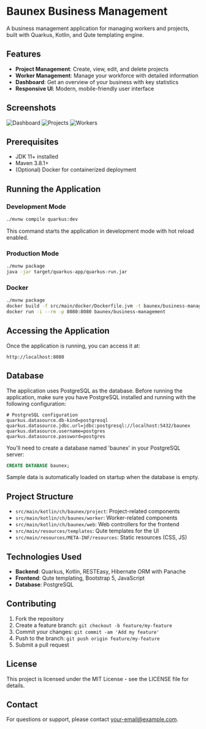 # Baunex Business Management

A business management application for managing workers and projects, built with Quarkus, Kotlin, and Qute templating engine.

## Features

- **Project Management**: Create, view, edit, and delete projects
- **Worker Management**: Manage your workforce with detailed information
- **Dashboard**: Get an overview of your business with key statistics
- **Responsive UI**: Modern, mobile-friendly user interface

## Screenshots

![Dashboard](https://via.placeholder.com/800x450.png?text=Dashboard+Screenshot)
![Projects](https://via.placeholder.com/800x450.png?text=Projects+Screenshot)
![Workers](https://via.placeholder.com/800x450.png?text=Workers+Screenshot)

## Prerequisites

- JDK 11+ installed
- Maven 3.8.1+
- (Optional) Docker for containerized deployment

## Running the Application

### Development Mode

```bash
./mvnw compile quarkus:dev
```

This command starts the application in development mode with hot reload enabled.

### Production Mode

```bash
./mvnw package
java -jar target/quarkus-app/quarkus-run.jar
```

### Docker

```bash
./mvnw package
docker build -f src/main/docker/Dockerfile.jvm -t baunex/business-management .
docker run -i --rm -p 8080:8080 baunex/business-management
```

## Accessing the Application

Once the application is running, you can access it at:

```
http://localhost:8080
```

## Database

The application uses PostgreSQL as the database. Before running the application, make sure you have PostgreSQL installed and running with the following configuration:

```properties
# PostgreSQL configuration
quarkus.datasource.db-kind=postgresql
quarkus.datasource.jdbc.url=jdbc:postgresql://localhost:5432/baunex
quarkus.datasource.username=postgres
quarkus.datasource.password=postgres
```

You'll need to create a database named 'baunex' in your PostgreSQL server:

```sql
CREATE DATABASE baunex;
```

Sample data is automatically loaded on startup when the database is empty.

## Project Structure

- `src/main/kotlin/ch/baunex/project`: Project-related components
- `src/main/kotlin/ch/baunex/worker`: Worker-related components
- `src/main/kotlin/ch/baunex/web`: Web controllers for the frontend
- `src/main/resources/templates`: Qute templates for the UI
- `src/main/resources/META-INF/resources`: Static resources (CSS, JS)

## Technologies Used

- **Backend**: Quarkus, Kotlin, RESTEasy, Hibernate ORM with Panache
- **Frontend**: Qute templating, Bootstrap 5, JavaScript
- **Database**: PostgreSQL

## Contributing

1. Fork the repository
2. Create a feature branch: `git checkout -b feature/my-feature`
3. Commit your changes: `git commit -am 'Add my feature'`
4. Push to the branch: `git push origin feature/my-feature`
5. Submit a pull request

## License

This project is licensed under the MIT License - see the LICENSE file for details.

## Contact

For questions or support, please contact [your-email@example.com](mailto:your-email@example.com).
